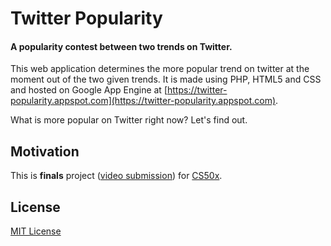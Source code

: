 # Twitter Popularity
#### A popularity contest between two trends on Twitter.

This web application determines the more popular trend on twitter at the moment out of the two given trends. It is made using PHP, HTML5 and CSS and hosted on Google App Engine at [https://twitter-popularity.appspot.com](https://twitter-popularity.appspot.com).

What is more popular on Twitter right now? Let's find out.

## Motivation

This is **finals** project ([video submission](http://youtu.be/C8htZZk8syw)) for [CS50x](https://www.edx.org/course/introduction-computer-science-harvardx-cs50x).

## License

[MIT License](https://github.com/ankitaggarwal011/TwitterPopularity/blob/master/LICENSE)